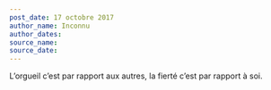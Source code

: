 ```yaml
---
post_date: 17 octobre 2017
author_name: Inconnu
author_dates:
source_name:
source_date:
---
```


L’orgueil c’est par rapport aux autres, la fierté c’est par rapport à soi.
